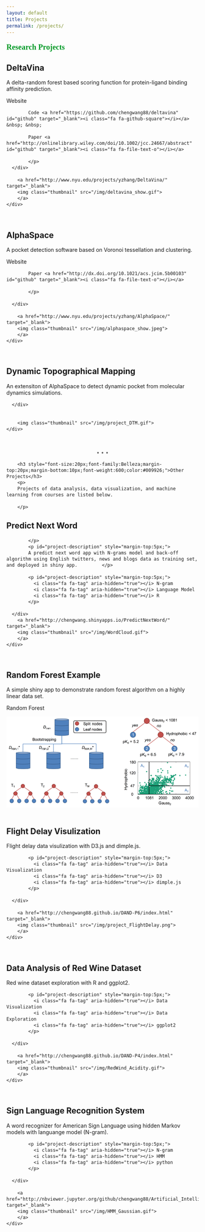 ```yaml
---
layout: default
title: Projects
permalink: /projects/
---
```


<div class="row">
        <h3 style="font-size:20px;font-family:Belleza;margin-top:20px;margin-bottom:10px;font-weight:600; color:#009926;">Research Projects</h3>


  <div id="project-content">
      <div id="project-text">
            <h2 id="project-description">DeltaVina</h2>
            <p id="project-description" style="margin-top:5px;">
            A delta-random forest based scoring function for protein-ligand binding affinity prediction.
            </p>
            <p id="project-description" style="margin-top:5px;">
            Website <a href="https://www.nyu.edu/projects/yzhang/DeltaVina/" id="github" target="_blank"><i class="fa fa-external-link" aria-hidden="true"></i></a> &nbsp; &nbsp; 
            
            Code <a href="https://github.com/chengwang88/deltavina" id="github" target="_blank"><i class="fa fa-github-square"></i></a>  &nbsp; &nbsp; 

            Paper <a href="http://onlinelibrary.wiley.com/doi/10.1002/jcc.24667/abstract" id="github" target="_blank"><i class="fa fa-file-text-o"></i></a>

            </p>
      </div>
      
        <a href="http://www.nyu.edu/projects/yzhang/DeltaVina/" target="_blank">
        <img class="thumbnail" src="/img/deltavina_show.gif"> 
        </a>
    </div>

<br>

  <div id="project-content">
      <div id="project-text">
            <h2  id="project-description">AlphaSpace</h2>
            <p id="project-description" style="margin-top:5px;">
            A pocket detection software based on Voronoi tessellation and clustering.
            </p>
            <p id="project-description" style="margin-top:5px;">
            Website <a href="http://www.nyu.edu/projects/yzhang/AlphaSpace/"  id="github" target="_blank"><i class="fa fa-external-link" aria-hidden="true"></i></a> &nbsp; &nbsp; 
            
            Paper <a href="http://dx.doi.org/10.1021/acs.jcim.5b00103" id="github" target="_blank"><i class="fa fa-file-text-o"></i></a>

            </p>

      </div>
      
        <a href="http://www.nyu.edu/projects/yzhang/AlphaSpace/" target="_blank">
        <img class="thumbnail" src="/img/alphaspace_show.jpeg"> 
        </a>
    </div>

<br>

  <div id="project-content">
      <div id="project-text">
            <h2  id="project-description">Dynamic Topographical Mapping</h2>
            <p id="project-description" style="margin-top:5px;">
            An extensiton of AlphaSpace to detect dynamic pocket from molecular dynamics simulations.
            </p>

      </div>
      
        
        <img class="thumbnail" src="/img/project_DTM.gif"> 
    </div>


<div class="row">
    <br>
		<p style="text-align:center;color:#666;">• • •</p>
</div>



        <h3 style="font-size:20px;font-family:Belleza;margin-top:20px;margin-bottom:10px;font-weight:600;color:#009926;">Other Projects</h3>
        <p>
        Projects of data analysis, data visualization, and machine learning from courses are listed below.

        </p>


  <div id="project-content">
      <div id="project-text">
            <h2 id="project-description">Predict Next Word</h2>
            <p id="project-description" style="margin-top:5px;">
           
            </p>
            <p id="project-description" style="margin-top:5px;">
            A predict next word app with N-grams model and back-off algorithm using English twitters, news and blogs data as training set, and deployed in shiny app.         </p>

            <p id="project-description" style="margin-top:5px;">
              <i class="fa fa-tag" aria-hidden="true"></i> N-gram 
              <i class="fa fa-tag" aria-hidden="true"></i> Language Model
              <i class="fa fa-tag" aria-hidden="true"></i> R
            </p>

      </div>
        <a href="http://chengwang.shinyapps.io/PredictNextWord/" target="_blank">
        <img class="thumbnail" src="/img/WordCloud.gif"> 
        </a>
    </div>

<br>

  <div id="project-content">
      <div id="project-text">
            <h2 id="project-description">Random Forest Example</h2>
            <p id="project-description" style="margin-top:5px;">
           A simple shiny app to demonstrate random forest algorithm on a highly linear data set. 
           </p>
            <p id="project-description" style="margin-top:5px;">
              <i class="fa fa-tag" aria-hidden="true"></i> Random Forest
            </p>
      </div>
        <a href="http://chengwang.shinyapps.io/RFapp/" target="_blank">
        <img class="thumbnail" src="/img/project_RFDemo.gif"> 
        </a>
    </div>

<br>


  <div id="project-content">
      <div id="project-text">
            <h2 id="project-description">Flight Delay Visulization</h2>
            <p id="project-description" style="margin-top:5px;">
              Flight delay data visulization with D3.js and dimple.js.           
            </p>
            
            <p id="project-description" style="margin-top:5px;">
              <i class="fa fa-tag" aria-hidden="true"></i> Data Visualization 
              <i class="fa fa-tag" aria-hidden="true"></i> D3
              <i class="fa fa-tag" aria-hidden="true"></i> dimple.js
            </p>

      </div>
      
        <a href="http://chengwang88.github.io/DAND-P6/index.html" target="_blank">
        <img class="thumbnail" src="/img/project_FlightDelay.png"> 
        </a>
    </div>


<br>



  <div id="project-content">
      <div id="project-text">
            <h2 id="project-description">Data Analysis of Red Wine Dataset</h2>
            <p id="project-description" style="margin-top:5px;">
              Red wine dataset exploration with R and ggplot2.           
            </p>
            
            <p id="project-description" style="margin-top:5px;">
              <i class="fa fa-tag" aria-hidden="true"></i> Data Visualization 
              <i class="fa fa-tag" aria-hidden="true"></i> Data Exploration
              <i class="fa fa-tag" aria-hidden="true"></i> ggplot2
            </p>

      </div>
      
        <a href="http://chengwang88.github.io/DAND-P4/index.html" target="_blank">
        <img class="thumbnail" src="/img/RedWind_Acidity.gif"> 
        </a>
    </div>



<br>


  <div id="project-content">
      <div id="project-text">
            <h2 id="project-description">Sign Language Recognition System</h2>
            <p id="project-description" style="margin-top:5px;">
              A word recognizer for American Sign Language using hidden Markov models with 
              languange model (N-gram).          
            </p>
            
            <p id="project-description" style="margin-top:5px;">
              <i class="fa fa-tag" aria-hidden="true"></i> N-gram
              <i class="fa fa-tag" aria-hidden="true"></i> HMM
              <i class="fa fa-tag" aria-hidden="true"></i> python
            </p>

      </div>
      
        <a href="http://nbviewer.jupyter.org/github/chengwang88/Artificial_Intelligence_Projects/blob/master/p4_recognizer/asl_recognizer.ipynb" target="_blank">
        <img class="thumbnail" src="/img/HMM_Gaussian.gif"> 
        </a>
    </div>



<br>
<br>


</div>
